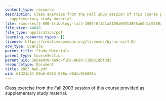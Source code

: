 ```yaml
---
content_type: resource
description: Class exercise from the Fall 2003 session of this course provided as
  supplementary study material.
file: /courses/2-800-tribology-fall-2004/6f321a3100a66913898ad0d1c926038a_2003_hw6.pdf
file_size: 44840
file_type: application/pdf
learning_resource_types: []
license: https://creativecommons.org/licenses/by-nc-sa/4.0/
ocw_type: OCWFile
parent_title: Study Materials
parent_type: CourseSection
parent_uid: 3aba90c0-de9c-f1b9-868d-719b01dbf3d3
resourcetype: Document
title: 2003_hw6.pdf
uid: 6f321a31-00a6-6913-898a-d0d1c926038a
---
```

Class exercise from the Fall 2003 session of this course provided as supplementary study material.